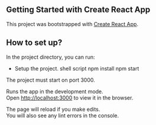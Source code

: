 ## Getting Started with Create React App

This project was bootstrapped with [Create React App](https://github.com/facebook/create-react-app).

## How to set up?

In the project directory, you can run:

- Setup the project.
  shell script
  npm install
  npm start
  
The project must start on port 3000.

Runs the app in the development mode.\
Open [http://localhost:3000](http://localhost:3000) to view it in the browser.

The page will reload if you make edits.\
You will also see any lint errors in the console.